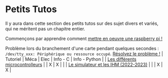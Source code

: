# Petits Tutos

Il y aura dans cette section des petits tutos sur des sujet divers et variés, qui ne méritent pas un chapitre entier.

Commençons par apprendre comment [mettre en oeuvre une raspberry pi !](raspberry_pi.md)

Problème lors du branchement d'une carte pendant quelques secondes : `/dev/tty_xxx: Périphérique ou ressource occupé`. [Résolvez le problème !](peripherique_occupe.md)
| Tutoriel                                                          | Méca | Elec | Info - C | Info - Python |
| [Les différents microcontrolleurs](../petits_tutos/microcontrollers.md)  |      | X    |   X     |           |
| [Le simulateur et les IHM (2022-2023)](../petits_tutos/simulator.md)  |      |    |   X     |    X     |

